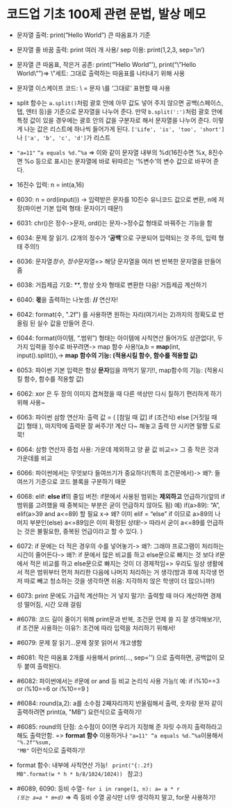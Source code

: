 # 코드업 기초 100제 관련 문법, 발상 메모

- 문자열 출력: print(“Hello World”) 큰 따옴표가 기준

- 문자열 줄 바꿈 출력: print 여러 개 사용/ sep 이용: print(1,2,3, sep=’\n’)

- 문자열 큰 따옴표, 작은거 공존: print(‘”Hello World”’), print(“\”Hello World\””)=> \”세트: 그대로 출력하는 따옴표를 나타내기 위해 사용

- 문자열 이스케이프 코드: \\ = 문자 \를 ‘그대로’ 표현할 때 사용

- split 함수는 `a.split()`처럼 괄호 안에 아무 값도 넣어 주지 않으면 공백(스페이스, 탭, 엔터 등)을 기준으로 문자열을 나누어 준다. 만약 `b.split(':')`처럼 괄호 안에 특정 값이 있을 경우에는 괄호 안의 값을 구분자로 해서 문자열을 나누어 준다. 이렇게 나눈 값은 리스트에 하나씩 들어가게 된다. `['Life', 'is', 'too', 'short']`나 `['a', 'b', 'c', 'd']`가 리스트

- <code>"a=11"</code> <code>“a equals %d.”%a</code>
	=> 이와 같이 문자열 내부의 %d(16진수면 %x, 8진수면 %o 등으로 표시)는 문자열에 바로 뒤따르는 ‘%변수’의 변수 값으로 바꾸어 준다.

- 16진수 입력: n = int(a,16)

- 6030: n = ord(input()) -> 입력받은 문자를 10진수 유니코드 값으로 변환, n에 저장(파이썬 기본 입력 형태: 문자이기 때문!)

- 6031: chr()은 정수->문자, ord()는 문자->정수값 형태로 바꿔주는 기능을 함

- 6034: 문제 잘 읽기. (2개의 정수가 **‘공백**’으로 구분되어 입력되는 것 주의, 입력 형태 주의!)

- 6036: 문자열*정수, 정수*문자열=> 해당 문자열을 여러 번 반복한 문자열을 만들어 줌

- 6038: 거듭제곱 기호: **, 항상 숫자 형태로 변환한 다음! 거듭제곱 계산하기

- 6040: **몫**을 출력하는 나눗셈: **//**  연산자!

- 6042: format(수, ".2f") 를 사용하면 원하는 자리(여기서는 2)까지의 정확도로 반올림 된 실수 값을 만들어 준다.

- 6044: format(아이템, “.범위”) 형태는 아이템에 사칙연산 들어가도 상관없다!, 두 가지 입력을 정수로 바꾸려면-> map 함수 사용!(a,b = **map**(int, input().split()),-> **map** **함수의 기능: (적용시킬 함수, 함수를 적용할 값)**

- 6053: 파이썬 기본 입력은 항상 **문자**임을 까먹기 말기!!, map함수의 기능: (적용시킬 함수, 함수를 적용할 값)

- 6062: xor 은 두 장의 이미지 겹쳐졌을 때 다른 색상만 다시 칠하기 편리하게 하기 위해 사용~

- 6063: 파이썬 삼항 연산자: 출력 값 = ( [참일 때 값] if (조건식) else [거짓일 때 값] 형태 ), 마지막에 출력문 잘 써주기! 계산 다~ 해놓고 출력 안 시키면 말짱 도로묵!

- 6064: 삼항 연산자 중첩 사용: 가운데 제외하고 양 끝 값 비교=> 그 중 작은 것과 가운데를 비교

- 6066: 파이썬에서는 무엇보다 들여쓰기가 중요하다!(특히 조건문에서)-> 왜?: 들여쓰기 기준으로 코드 블록을 구분하기 때문

- 6068: elif: **else if**의 줄임 버전: if문에서 사용된 범위는 **제외하고** 언급하기(앞의 if 범위를 고려했을 때 중복되는 부분은 굳이 언급하지 않아도 됨) 예) if(a>89): “A”, elif(a>39 and a<=89) 할 필요 x-> 왜? 이미 elif = “else” if 이므로 a>89의 나머지 부분인(else) a<=89임은 이미 확정된 상태!-> 따라서 굳이 a<=89를 언급하는 것은 불필요한, 중복된 언급이라고 할 수 있다. )

- 6072: if 문에는 더 적은 경우의 수를 넣어놓기-> 왜?: 그래야 프로그램이 처리하는 시간이 줄어든다-> 왜?: if 문에서 많은 비교를 하고 else문으로 빠지는 것 보다 if문에서 적은 비교를 하고 else문으로 빠지는 것이 더 경제적임=> 우리도 일상 생활에서 적은 범위부터 먼저 처리한 다음에 나머지 처리하는 거 생각(방과 후에 지각생 먼저 따로 빼고 청소하는 것을 생각하면 쉬움: 지각하지 않은 학생이 더 많으니까!)

- 6073: print 문에도 가급적 계산하는 거 넣지 말기!: 출력할 때 마다 계산하면 경제성 떨어짐, 시간 오래 걸림
- #6078: 코드 길이 줄이기 위해 print문과 반복, 조건문 언제 쓸 지 잘 생각해보기!, if 조건문 사용하는 이유?: 조건에 따라 입력을 처리하기 위해서!

- #6079: 문제 잘 읽기…문제 잘못 읽어서 개고생함

- #6081: 작은  따옴표 2개를  사용해서 print(..., sep='') 으로  출력하면, 공백없이  모두  붙여  출력된다.

- #6082: 파이썬에서는 if문에 or and 등  비교  논리식  사용  가능!( 예: if i%10==3 or i%10==6 or i%10==9 )
- #6084: round(a,2): a를 소수점 2째자리까지 반올림해서 출력, 숫자랑 문자 같이 출력하려면 print(a, "MB") 요런식으로 출력하기!
- #6085: round의 단점: 소수점이 0이면 우리가 지정해 준 자릿 수까지 출력하라고 해도 출력안함. => **format 함수** 이용하거나 <code>"a=11" “a equals %d.”%a</code>이용해서 <code>"%.2f"%sum, "MB"</code> 이런식으로 출력하기!
- format 함수: 내부에 사칙연산 가능! <code> print("{:.2f} MB".format(w * h * b/8/1024/1024)) </code> 참고:)

- #6089, 6090: 등비 수열- <code>for i in range(1, n): a= a * r *(또는 a=a * m+d)*</code> => 즉 등비 수열 공식만 너무 생각하지 말고, for문 사용하기!
